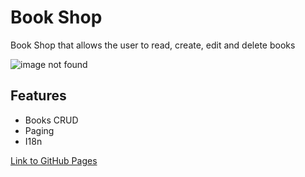 # Book Shop

<p>Book Shop that allows the user to read, create, edit and delete books</p>

![image not found](https://res.cloudinary.com/trellox/image/upload/v1657785929/github%20-%20readme/book-shop_um2mwg.jpg)

## Features
- Books CRUD
- Paging
- I18n

<a href="https://shanikupiec.github.io/book-shop/" target="blank">Link to GitHub Pages</a>
